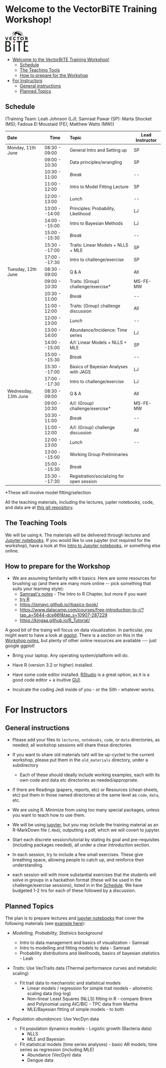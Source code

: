 # Welcome to the VectorBiTE Training Workshop!

<img src="notebooks/graphics/VB_logo.jpg" alt="VBiTE Logo" width="75"> 

<!-- TOC -->

- [Welcome to the VectorBiTE Training Workshop!](#welcome-to-the-vectorbite-training-workshop)
  - [Schedule](#schedule)
  - [The Teaching Tools](#the-teaching-tools)
  - [How to prepare for the Workshop](#how-to-prepare-for-the-workshop)
- [For Instructors](#for-instructors)
  - [General instructions](#general-instructions)
  - [Planned Topics](#planned-topics)

<!-- /TOC -->

## Schedule

(Training Team: Leah Johnson (LJ); Samraat Pawar (SP): Marta Shocket (MS); Fadoua El Moustaid (FE);  Matthew Watts (MW))

| Date                | Time         | Topic                                 |Lead Instructor
|:------              |------        |:------                                |------
|Monday, 11th June    | 08:30 - 09:00| General Intro and Setting up          | SP 
|                     | 09:00 - 10:30| Data principles/wrangling             | SP
|                     | 10:30 - 11:00| *Break*                               | --
|                     | 11:00 - 12:00| Intro to Model Fitting Lecture        | SP
|                     | 12:00 - 13:00| *Lunch*                               | --
|                     | 13:00 --14:00| Principles: Probability, Likelihood   | LJ
|                     | 14:00 --15:00| Intro to Bayesian Methods             | LJ
|                     | 15:00 --15:30| *Break*                               | --
|                     | 15:30 --17:00| Traits: Linear Models + NLLS + MLE    | SP
|                     | 17:00 --17:30| Intro to challenge/exercise           | SP
|Tuesday, 12th June   | 08:30 - 09:00| Q & A                                 | All
|                     | 09:00 - 10:30| Traits: (Group) challenge/exercise*   | MS-FE-MW
|                     | 10:30 - 11:00| *Break*                               | --
|                     | 11:00 - 12:00| Traits: (Group) challenge discussion  | All
|                     | 12:00 - 13:00| *Lunch*                               | --
|                     | 13:00 - 14:00| Abundance/Incidence: Time series      | LJ
|                     | 14:00 --15:00| A/I:  Linear Models + NLLS + MLE      | SP
|                     | 15:00 --15:30| *Break*                               | --
|                     | 15:30 --17:00| Basics of Bayesian Analyses with JAGS | LJ
|                     | 17:00 --17:30| Intro to challenge/exercise           | LJ
|Wednesday, 13th June | 08:30 - 09:00| Q & A                                 | All
|                     | 09:00 - 10:30| A/I: (Group) challenge/exercise*      | MS-FE-MW
|                     | 10:30 - 11:00| *Break*                               | --
|                     | 11:00 - 12:00| A/I: (Group) challenge discussion     | All
|                     | 12:00 - 13:00| *Lunch*                               | --
|                     | 13:00 --15:00| Working Group Preliminaries           | 
|                     | 15:00 --15:30| *Break*                               | 
|                     | 15:30 --17:30| Registration/socializing for open session  | 

*These will involve model fitting/selection

All the teaching materials, including the lectures, jupter notebooks, code, and data are at [this git repository](https://github.com/vectorbite/VBiTraining).

## The Teaching Tools

We will be using `R`. The materials will be delivered through lectures and [Jupyter notebooks](http://jupyter.org/). If you would like to use jupyter (not required for the workshop), have a look at this [Intro to Jupyter notebooks](https://github.com/mhasoba/TheMulQuaBio/blob/master/notebooks/Intro.ipynb), or something else online.

## How to prepare for the Workshop

 * We are assuming familarity with `R` basics. Here are some resources for brushing up (and there are many more online -- pick something that suits your learning style):
     - [Samraat's notes](https://github.com/mhasoba/TheMulQuaBio/blob/master/silbiocomp/SilBioComp.pdf) - The Intro to R Chapter, but more if you want
     - [try R](https://hangouts.google.com/_/elUi/chat-redirect?dest=http%3A%2F%2Ftryr.codeschool.com%2F)
     - https://ismayc.github.io/rbasics-book/
     - https://www.datacamp.com/courses/free-introduction-to-r/?tap_a=5644-dce66f&tap_s=10907-287229
     - https://kingaa.github.io/R_Tutorial/

A good bit of the traing will focus on data visualization. In particular, you might want to have a look at [ggplot](http://ggplot.yhathq.com/). There is a section on this in the [Workshop notes](https://github.com/vectorbite/VBiTraining/blob/master/notebooks/R_viz.ipynb),  but plenty of other online resources are available --- just google ggplot!

  * Bring your laptop. Any operating system/platform will do.
  
  * Have R (version 3.2 or higher) installed.
  
  * Have some code editor installed. [RStudio](https://www.rstudio.com/) is a great option, as it is a good code editor + a inuitive [GUI](https://en.wikipedia.org/wiki/Graphical_user_interface).
  
  * Inculcate the coding Jedi inside of you - or the Sith - whatever works.

# For Instructors

## General instructions

* Please add your files to `lectures`, `notebooks`, `code`, or `data` directories, as needed; all workshop sessions will share these directories  
* If you want to share old materials taht will be up-cycled to the current workshop, please put them in the `old_materials` directory, under a subdirectory
  * Each of these should ideally include working examples, each with its own code and data etc directories as needed/appropriate.
* If there are Readings (papers, reports, etc) or Resources (cheat-sheets, etc) put them in those named directories at the same level as `code`, `data`, etc. 
* We are using R. Minimize from using too many special packages, unless you want to teach how to use them.
* We will be using [jupyter](https://github.com/mhasoba/TheMulQuaBio/blob/master/notebooks/Intro.ipynb), but you may include the training material as an R-MarkDown file (`.Rmd`), outputting a pdf, which we will covert to jupyter.
* Start each discrete session/tutorial by stating its goal and pre-requisites (including packages needed), all under a clear *Introduction* section. 

* In each session, try to include a few small exercises. These give breathing space, allowing people to catch up, and reinforce their understanding.

* each session will with more substantial exercises that the students will solve in groups in a hackathon format (these will be used in the challenge/exercise sessions), listed in  in the [Schedule](https://github.com/vectorbite/VBiTraining/blob/master/README.md).  We have budgeted 1-2 hrs for each of these followed by a discussion.

## Planned Topics

The plan is to prepare lectures and  [jupyter notebooks](https://github.com/mhasoba/TheMulQuaBio/blob/master/notebooks/Intro.ipynb) that cover the following materials (see [example here](https://github.com/mhasoba/TheMulQuaBio/blob/master/notebooks/NLLS.ipynb)):

* *Modelling, Probability, Statisics background*
  - Intro to data management and basics of visualization - Samraat
  - Intro to modelling and fitting models to data - Samraat
  - Probability distributions and likelihoods, basics of bayesian statistics - Leah

* *Traits*: Use VecTraits data (Thermal performance curves and metabolic scaling)
  - Fit trait data to mechanistic and statistical models
    * Linear models / regression for simple trait models - allometric scaling data (log-log)
    * Non-linear Least Squares (NLLS) fitting in R  - compare Briere and Polynomial using AIC/BIC - TPC data from Martha
    * MLE/Bayesian fitting of simple models - to both

* *Population abundances:* Use VecDyn data
   - Fit population dynamics models - Logistic growth (Bacteria data) 
      - NLLS
      - MLE and Bayesian
   - Fit statistical models (time series analyses) - basic AR models; time series as regression (including MLE)
      - Abundance (VecDyn) data
      - Dengue data